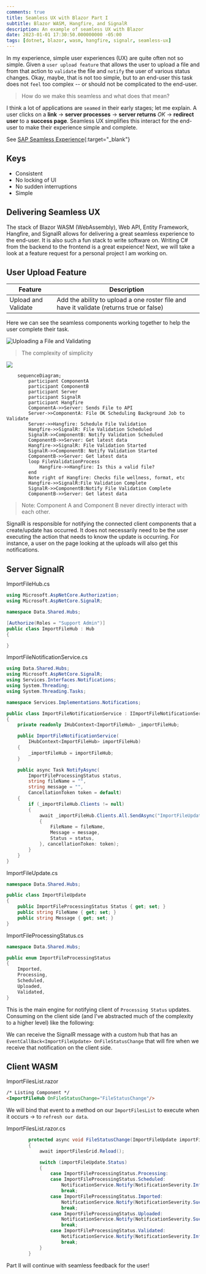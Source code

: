 ```yaml
---
comments: true
title: Seamless UX with Blazor Part I
subtitle: Blazor WASM, Hangfire, and SignalR
description: An example of seamless UX with Blazor
date: 2023-01-01 17:30:50.000000000 -05:00
tags: [dotnet, blazor, wasm, hangfire, signalr, seamless-ux]
---
```


In my experience, simple user experiences (UX) are quite often not so simple.  Given a `user upload feature` that allows the user to upload a file and from that action to `validate` the file and `notify` the user of various status changes.  Okay, maybe, that is not too simple, but to an end-user this task does not `feel` too complex -- or should not be complicated to the end-user.

> How do we make this seamless and what does that mean?  

I think a lot of applications are `seamed` in their early stages; let me explain.  A user clicks on a **link** → **server processes** → **server returns** *OK* → **redirect user** to a **success page**.  Seamless UX simplifies this interact for the end-user to make their experience simple and complete.

See [SAP Seamless Experience](https://blogs.sap.com/2021/03/24/seamless-user-experience-explained-highlights-from-the-sap-community-call/){:target="_blank"}

## Keys

* Consistent
* No locking of UI
* No sudden interruptions
* Simple

## Delivering Seamless UX

The stack of Blazor WASM (WebAssembly), Web API, Entity Framework, Hangfire, and SignalR allows for delivering a great seamless experience to the end-user.  It is also such a fun stack to write software on.  Writing C# from the backend to the frontend is a great expeience!  Next, we will take a look at a feature request for a personal project I am working on.

## User Upload Feature

| Feature     | Description |
| ----------- | ----------- |
| Upload and Validate | Add the ability to upload a one roster file and have it validate (returns true or false) |

Here we can see the seamless components working together to help the user complete their task.

![Uploading a File and Validating](/images/SimpleUpload-UX.gif)

> The complexity of simplicity

[![](https://mermaid.ink/img/pako:eNqdVFFv0zAQ_isnP4cpWxPaGWloHQIGEkxU4gHlxTiXxJpjB_syKFX_-5ymxaUqlOGnXO77Pn939nnFpC2RcQZhefzWo5H4SonaifZFYWC7OuFISdUJQ3Bj284aNHR9Ij8_nl-ge0D3h5yqjdCfjiffClNXymHMRivPrq5GXR70TenhtdIIZOH67jbiR0jARiIfkR_fw0I2WPZamRrmQt7XzvamhHf26yDzWWhVCsIjWjtbfKeAo-SWoqyJpB12sDuWyg_Bv1TKvb1G7L7xOYcPllS1PEGNhL0WvUECHarxBIEpnuiPwpn8l7tD4tO8aWu7jZkoeeesRO8j5qCGeDS3HqhRHgQ8DGyogs7LyAtXJgbBOYJTdUNgK4gaNw3Ke7-hwnfU2oStE6isawUlgCT_2sfDNg7Fa_ztRh3r47aNp9n_0kyWsBaDXVWGiV8N3IJRgy0WjIfPEivRaypYYdYBKnqyi6WRjJPrMWF9N0zA9nHY_QyT-cXaEFZC-zFmfMV-MD7Nz55fTNPsIp1k6TTPErZkfHaWpvlslk-yy_zyfJJm64T93PDP149HaXaB?type=png)](https://mermaid.live/edit#pako:eNqdVFFv0zAQ_isnP4cpWxPaGWloHQIGEkxU4gHlxTiXxJpjB_syKFX_-5ymxaUqlOGnXO77Pn939nnFpC2RcQZhefzWo5H4SonaifZFYWC7OuFISdUJQ3Bj284aNHR9Ij8_nl-ge0D3h5yqjdCfjiffClNXymHMRivPrq5GXR70TenhtdIIZOH67jbiR0jARiIfkR_fw0I2WPZamRrmQt7XzvamhHf26yDzWWhVCsIjWjtbfKeAo-SWoqyJpB12sDuWyg_Bv1TKvb1G7L7xOYcPllS1PEGNhL0WvUECHarxBIEpnuiPwpn8l7tD4tO8aWu7jZkoeeesRO8j5qCGeDS3HqhRHgQ8DGyogs7LyAtXJgbBOYJTdUNgK4gaNw3Ke7-hwnfU2oStE6isawUlgCT_2sfDNg7Fa_ztRh3r47aNp9n_0kyWsBaDXVWGiV8N3IJRgy0WjIfPEivRaypYYdYBKnqyi6WRjJPrMWF9N0zA9nHY_QyT-cXaEFZC-zFmfMV-MD7Nz55fTNPsIp1k6TTPErZkfHaWpvlslk-yy_zyfJJm64T93PDP149HaXaB)

```mermaid
    sequenceDiagram;
        participant ComponentA
        participant ComponentB
        participant Server
        participant SignalR
        participant Hangfire
        ComponentA->>Server: Sends File to API
        Server->>ComponentA: File OK Scheduling Background Job to Validate
        Server->>Hangfire: Schedule File Validation
        Hangfire->>SignalR: File Validation Scheduled
        SignalR->>ComponentB: Notify Validation Scheduled
        ComponentB->>Server: Get latest data
        Hangfire->>SignalR: File Validation Started
        SignalR->>ComponentB: Notify Validation Started
        ComponentB->>Server: Get latest data
        loop FileValidationProcess
            Hangfire->>Hangfire: Is this a valid file?
        end
        Note right of Hangfire: Checks file wellness, format, etc
        Hangfire->>SignalR:File Validation Complete
        SignalR->>ComponentB:Notify File Validation Complete
        ComponentB->>Server: Get latest data
```

> Note: Component A and Component B never directly interact with each other.

SignalR is responsible for notifying the connected client components that a create/update has occurred.  It does not necessarily need to be the user executing the action that needs to know the update is occurring.  For instance, a user on the page looking at the uploads will also get this notifications.

## Server SignalR

ImportFileHub.cs

```csharp
using Microsoft.AspNetCore.Authorization;
using Microsoft.AspNetCore.SignalR;

namespace Data.Shared.Hubs;

[Authorize(Roles = "Support Admin")]
public class ImportFileHub : Hub
{

}
```

ImportFileNotificationService.cs

```csharp
using Data.Shared.Hubs;
using Microsoft.AspNetCore.SignalR;
using Services.Interfaces.Notifications;
using System.Threading;
using System.Threading.Tasks;

namespace Services.Implementations.Notifications;

public class ImportFileNotificationService : IImportFileNotificationService
{
    private readonly IHubContext<ImportFileHub> _importFileHub;

    public ImportFileNotificationService(
        IHubContext<ImportFileHub> importFileHub)
    {
        _importFileHub = importFileHub;
    }

    public async Task NotifyAsync(
        ImportFileProcessingStatus status,
        string fileName = "",
        string message = "",
        CancellationToken token = default)
    {
        if (_importFileHub.Clients != null)
        {
            await _importFileHub.Clients.All.SendAsync("ImportFileUpdate", new ImportFileUpdate
            {
                FileName = fileName,
                Message = message,
                Status = status,
            }, cancellationToken: token);
        }
    }
}
```

ImportFileUpdate.cs

```csharp
namespace Data.Shared.Hubs;

public class ImportFileUpdate
{
    public ImportFileProcessingStatus Status { get; set; }
    public string FileName { get; set; }
    public string Message { get; set; }
}
```

ImportFileProcessingStatus.cs
```csharp
namespace Data.Shared.Hubs;

public enum ImportFileProcessingStatus
{
    Imported,
    Processing,
    Scheduled,
    Uploaded,
    Validated,
}
```

This is the main engine for notifying client of `Processing Status` updates.  Consuming on the client side (and I've abstracted much of the complexity to a higher level) like the following:

We can receive the SignalR message with a custom hub that has an `EventCallBack<ImportFileUpdate> OnFileStatusChange` that will fire when we receive that notification on the client side.

## Client WASM

ImportFilesList.razor

```html
/* Listing Component */
<ImportFileHub OnFileStatusChange="FileStatusChange"/>
```

We will bind that event to a method on our `ImportFilesList` to execute when it occurs → to `refresh our data`.

ImportFilesList.razor.cs

```csharp
        protected async void FileStatusChange(ImportFileUpdate importFileUpdate)
        {
            await importFilesGrid.Reload();

            switch (importFileUpdate.Status)
            {
                case ImportFileProcessingStatus.Processing:
                case ImportFileProcessingStatus.Scheduled:
                    NotificationService.Notify(NotificationSeverity.Info, "Import File", importFileUpdate.Message);
                    break;
                case ImportFileProcessingStatus.Imported:
                    NotificationService.Notify(NotificationSeverity.Success, "File Import Complete", importFileUpdate.Message);
                    break;
                case ImportFileProcessingStatus.Uploaded:
                    NotificationService.Notify(NotificationSeverity.Success, "File Import Uploaded", importFileUpdate.Message);
                    break;
                case ImportFileProcessingStatus.Validated:
                    NotificationService.Notify(NotificationSeverity.Info, "Import File Validated", importFileUpdate.Message);
                    break;
            }
        }
```

Part II will continue with seamless feedback for the user!
